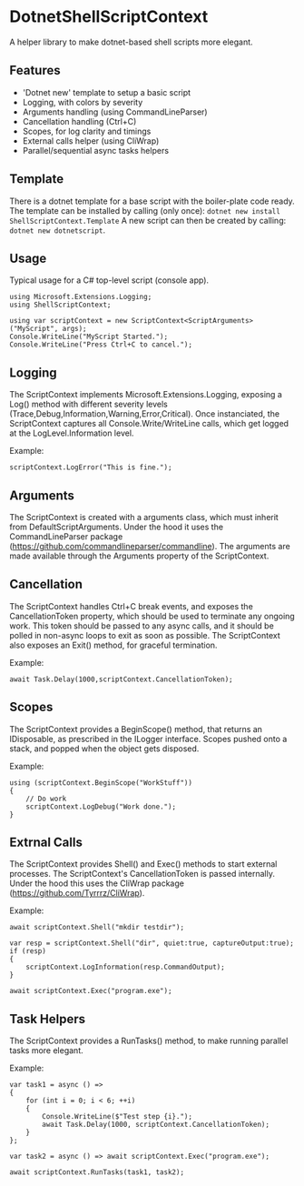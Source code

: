 # DotnetShellScriptContext
A helper library to make dotnet-based shell scripts more elegant.

## Features
- 'Dotnet new' template to setup a basic script
- Logging, with colors by severity
- Arguments handling (using CommandLineParser)
- Cancellation handling (Ctrl+C)
- Scopes, for log clarity and timings
- External calls helper (using CliWrap)
- Parallel/sequential async tasks helpers

## Template
There is a dotnet template for a base script with the boiler-plate code ready.
The template can be installed by calling (only once):
```dotnet new install ShellScriptContext.Template```
A new script can then be created by calling:
```dotnet new dotnetscript```.

## Usage

Typical usage for a C# top-level script (console app).

```
using Microsoft.Extensions.Logging;
using ShellScriptContext;

using var scriptContext = new ScriptContext<ScriptArguments>("MyScript", args);
Console.WriteLine("MyScript Started.");
Console.WriteLine("Press Ctrl+C to cancel.");
```

## Logging
The ScriptContext implements Microsoft.Extensions.Logging, exposing a Log() method with different severity levels (Trace,Debug,Information,Warning,Error,Critical).
Once instanciated, the ScriptContext captures all Console.Write/WriteLine calls, which get logged at the LogLevel.Information level. 

Example:
```
scriptContext.LogError("This is fine.");
```

## Arguments
The ScriptContext is created with a arguments class, which must inherit from DefaultScriptArguments. Under the hood it uses the CommandLineParser package (https://github.com/commandlineparser/commandline).  The arguments are made available through the Arguments property of the ScriptContext.

## Cancellation
The ScriptContext handles Ctrl+C break events, and exposes the CancellationToken property, which should be used to terminate any ongoing work.  This token should be passed to any async calls, and it should be polled in non-async loops to exit as soon as possible.  The ScriptContext also exposes an Exit() method, for graceful termination.

Example:
```
await Task.Delay(1000,scriptContext.CancellationToken);
```

## Scopes
The ScriptContext provides a BeginScope() method, that returns an IDisposable, as prescribed in the ILogger interface. Scopes pushed onto a stack, and popped when the object gets disposed.

Example:
```
using (scriptContext.BeginScope("WorkStuff"))
{
    // Do work
    scriptContext.LogDebug("Work done.");
}
```

## Extrnal Calls
The ScriptContext provides Shell() and Exec() methods to start external processes.  The ScriptContext's CancellationToken is passed internally.  Under the hood this uses the CliWrap package (https://github.com/Tyrrrz/CliWrap).

Example:
```
await scriptContext.Shell("mkdir testdir");

var resp = scriptContext.Shell("dir", quiet:true, captureOutput:true);
if (resp)
{
    scriptContext.LogInformation(resp.CommandOutput);
}

await scriptContext.Exec("program.exe");
```


## Task Helpers
The ScriptContext provides a RunTasks() method, to make running parallel tasks more elegant.

Example:
```
var task1 = async () =>
{
    for (int i = 0; i < 6; ++i)
    {
        Console.WriteLine($"Test step {i}.");
        await Task.Delay(1000, scriptContext.CancellationToken);
    }
};

var task2 = async () => await scriptContext.Exec("program.exe");

await scriptContext.RunTasks(task1, task2);
```

